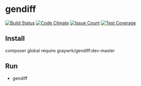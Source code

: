 # gendiff

[![Build Status](https://travis-ci.org/graywrk/gendiff.svg?branch=master)](https://travis-ci.org/graywrk/gendiff)
[![Code Climate](https://codeclimate.com/github/graywrk/gendiff/badges/gpa.svg)](https://codeclimate.com/github/graywrk/gendiff)
[![Issue Count](https://codeclimate.com/github/graywrk/gendiff/badges/issue_count.svg)](https://codeclimate.com/github/graywrk/gendiff)
[![Test Coverage](https://codeclimate.com/github/graywrk/gendiff/badges/coverage.svg)](https://codeclimate.com/github/graywrk/gendiff)

## Install

composer global require graywrk/gendiff:dev-master

## Run
+ gendiff
